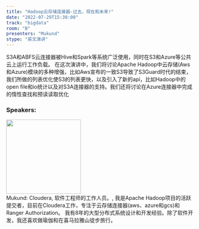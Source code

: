 ```yaml
---
title: "Hadoop云存储连接器-过去，现在和未来!"
date: "2022-07-29T15:30:00"
track: "bigdata"
room: "B"
presenters: "Mukund"
stype: "英文演讲"
---
```

S3A和ABFS云连接器被Hive和Spark等系统广泛使用，同时在S3和Azure等公共云上运行工作负载。
在这次演讲中，我们将讨论Apache Hadoop中云存储(Aws和Azure)模块的多种增强，比如Aws宣布的一致S3导致了S3Guard时代的结束，我们所做的列表优化使S3的列表更快，以及引入了新的api，比如Hadoop中的open file和io统计以及对S3A连接器的支持。我们还将讨论在Azure连接器中完成的惰性查找和预读读取优化
 ### Speakers: 
 <img src="images/speaker/1168.png" width="200" /><br>Mukund: Cloudera, 软件工程师的工作人员。, 我是Apache Hadoop项目的活跃提交者，目前在Cloudera工作，专注于云存储连接器(aws、azure和gcs)和Ranger Authorization。
我有8年的大型分布式系统设计和开发经验。除了软件开发，我还喜欢做瑜伽和在喜马拉雅山徒步旅行。

 